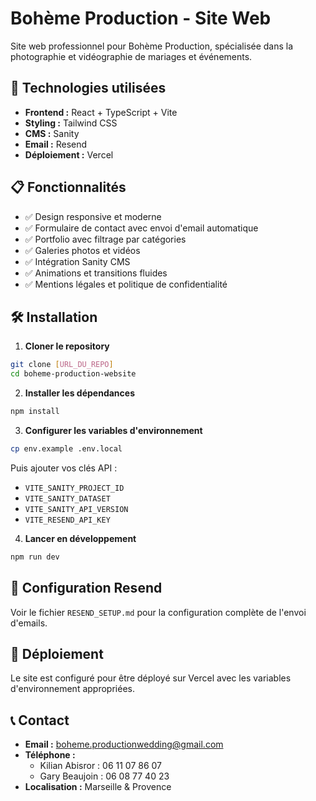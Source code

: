 # Bohème Production - Site Web

Site web professionnel pour Bohème Production, spécialisée dans la photographie et vidéographie de mariages et événements.

## 🚀 Technologies utilisées

- **Frontend :** React + TypeScript + Vite
- **Styling :** Tailwind CSS
- **CMS :** Sanity
- **Email :** Resend
- **Déploiement :** Vercel

## 📋 Fonctionnalités

- ✅ Design responsive et moderne
- ✅ Formulaire de contact avec envoi d'email automatique
- ✅ Portfolio avec filtrage par catégories
- ✅ Galeries photos et vidéos
- ✅ Intégration Sanity CMS
- ✅ Animations et transitions fluides
- ✅ Mentions légales et politique de confidentialité

## 🛠️ Installation

1. **Cloner le repository**
```bash
git clone [URL_DU_REPO]
cd boheme-production-website
```

2. **Installer les dépendances**
```bash
npm install
```

3. **Configurer les variables d'environnement**
```bash
cp env.example .env.local
```
Puis ajouter vos clés API :
- `VITE_SANITY_PROJECT_ID`
- `VITE_SANITY_DATASET`
- `VITE_SANITY_API_VERSION`
- `VITE_RESEND_API_KEY`

4. **Lancer en développement**
```bash
npm run dev
```

## 📧 Configuration Resend

Voir le fichier `RESEND_SETUP.md` pour la configuration complète de l'envoi d'emails.

## 🚀 Déploiement

Le site est configuré pour être déployé sur Vercel avec les variables d'environnement appropriées.

## 📞 Contact

- **Email :** boheme.productionwedding@gmail.com
- **Téléphone :** 
  - Kilian Abisror : 06 11 07 86 07
  - Gary Beaujoin : 06 08 77 40 23
- **Localisation :** Marseille & Provence 